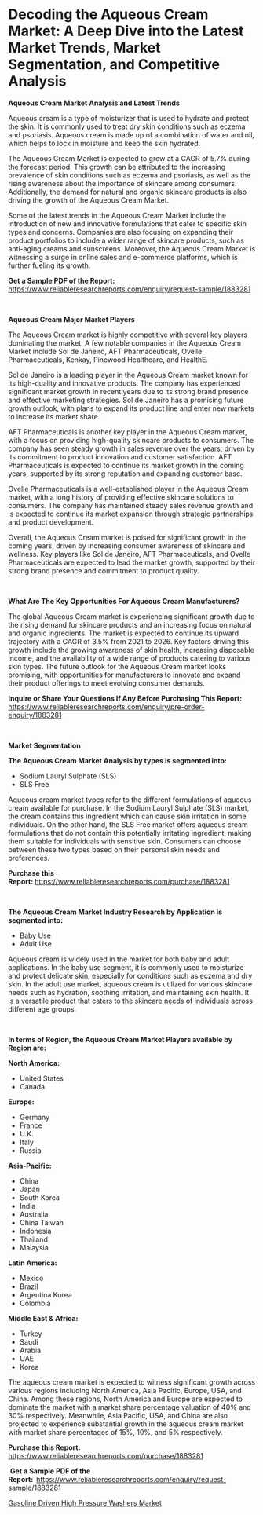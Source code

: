 <p><h1>Decoding the Aqueous Cream Market: A Deep Dive into the Latest Market Trends, Market Segmentation, and Competitive Analysis</h1></p><p><strong>Aqueous Cream Market Analysis and Latest Trends</strong></p>
<p><p>Aqueous cream is a type of moisturizer that is used to hydrate and protect the skin. It is commonly used to treat dry skin conditions such as eczema and psoriasis. Aqueous cream is made up of a combination of water and oil, which helps to lock in moisture and keep the skin hydrated.</p><p>The Aqueous Cream Market is expected to grow at a CAGR of 5.7% during the forecast period. This growth can be attributed to the increasing prevalence of skin conditions such as eczema and psoriasis, as well as the rising awareness about the importance of skincare among consumers. Additionally, the demand for natural and organic skincare products is also driving the growth of the Aqueous Cream Market.</p><p>Some of the latest trends in the Aqueous Cream Market include the introduction of new and innovative formulations that cater to specific skin types and concerns. Companies are also focusing on expanding their product portfolios to include a wider range of skincare products, such as anti-aging creams and sunscreens. Moreover, the Aqueous Cream Market is witnessing a surge in online sales and e-commerce platforms, which is further fueling its growth.</p></p>
<p><strong>Get a Sample PDF of the Report:&nbsp;</strong> <a href="https://www.reliableresearchreports.com/enquiry/request-sample/1883281">https://www.reliableresearchreports.com/enquiry/request-sample/1883281</a></p>
<p>&nbsp;</p>
<p><strong>Aqueous Cream Major Market Players</strong></p>
<p><p>The Aqueous Cream market is highly competitive with several key players dominating the market. A few notable companies in the Aqueous Cream Market include Sol de Janeiro, AFT Pharmaceuticals, Ovelle Pharmaceuticals, Kenkay, Pinewood Healthcare, and HealthE.</p><p>Sol de Janeiro is a leading player in the Aqueous Cream market known for its high-quality and innovative products. The company has experienced significant market growth in recent years due to its strong brand presence and effective marketing strategies. Sol de Janeiro has a promising future growth outlook, with plans to expand its product line and enter new markets to increase its market share.</p><p>AFT Pharmaceuticals is another key player in the Aqueous Cream market, with a focus on providing high-quality skincare products to consumers. The company has seen steady growth in sales revenue over the years, driven by its commitment to product innovation and customer satisfaction. AFT Pharmaceuticals is expected to continue its market growth in the coming years, supported by its strong reputation and expanding customer base.</p><p>Ovelle Pharmaceuticals is a well-established player in the Aqueous Cream market, with a long history of providing effective skincare solutions to consumers. The company has maintained steady sales revenue growth and is expected to continue its market expansion through strategic partnerships and product development.</p><p>Overall, the Aqueous Cream market is poised for significant growth in the coming years, driven by increasing consumer awareness of skincare and wellness. Key players like Sol de Janeiro, AFT Pharmaceuticals, and Ovelle Pharmaceuticals are expected to lead the market growth, supported by their strong brand presence and commitment to product quality.</p></p>
<p>&nbsp;</p>
<p><strong>What Are The Key Opportunities For Aqueous Cream Manufacturers?</strong></p>
<p><p>The global Aqueous Cream market is experiencing significant growth due to the rising demand for skincare products and an increasing focus on natural and organic ingredients. The market is expected to continue its upward trajectory with a CAGR of 3.5% from 2021 to 2026. Key factors driving this growth include the growing awareness of skin health, increasing disposable income, and the availability of a wide range of products catering to various skin types. The future outlook for the Aqueous Cream market looks promising, with opportunities for manufacturers to innovate and expand their product offerings to meet evolving consumer demands.</p></p>
<p><strong>Inquire or Share Your Questions If Any Before Purchasing This Report:</strong> <a href="https://www.reliableresearchreports.com/enquiry/pre-order-enquiry/1883281">https://www.reliableresearchreports.com/enquiry/pre-order-enquiry/1883281</a></p>
<p>&nbsp;</p>
<p><strong>Market Segmentation</strong></p>
<p><strong>The Aqueous Cream Market Analysis by types is segmented into:</strong></p>
<p><ul><li>Sodium Lauryl Sulphate (SLS)</li><li>SLS Free</li></ul></p>
<p><p>Aqueous cream market types refer to the different formulations of aqueous cream available for purchase. In the Sodium Lauryl Sulphate (SLS) market, the cream contains this ingredient which can cause skin irritation in some individuals. On the other hand, the SLS Free market offers aqueous cream formulations that do not contain this potentially irritating ingredient, making them suitable for individuals with sensitive skin. Consumers can choose between these two types based on their personal skin needs and preferences.</p></p>
<p><strong>Purchase this Report:&nbsp;</strong><a href="https://www.reliableresearchreports.com/purchase/1883281">https://www.reliableresearchreports.com/purchase/1883281</a></p>
<p>&nbsp;</p>
<p><strong>The Aqueous Cream Market Industry Research by Application is segmented into:</strong></p>
<p><ul><li>Baby Use</li><li>Adult Use</li></ul></p>
<p><p>Aqueous cream is widely used in the market for both baby and adult applications. In the baby use segment, it is commonly used to moisturize and protect delicate skin, especially for conditions such as eczema and dry skin. In the adult use market, aqueous cream is utilized for various skincare needs such as hydration, soothing irritation, and maintaining skin health. It is a versatile product that caters to the skincare needs of individuals across different age groups.</p></p>
<p>&nbsp;</p>
<p><strong>In terms of Region, the Aqueous Cream Market Players available by Region are:</strong></p>
<p>
    <p> <strong> North America: </strong>
        <ul>
            <li>United States</li>
            <li>Canada</li>
        </ul>
        </p> 
    <p> <strong> Europe: </strong>
        <ul>
            <li>Germany</li>
            <li>France</li>
            <li>U.K.</li>
            <li>Italy</li>
            <li>Russia</li>
        </ul>
        </p> 
    <p> <strong> Asia-Pacific: </strong>
        <ul>
            <li>China</li>
            <li>Japan</li>
            <li>South Korea</li>
            <li>India</li>
            <li>Australia</li>
            <li>China Taiwan</li>
            <li>Indonesia</li>
            <li>Thailand</li>
            <li>Malaysia</li>
        </ul>
        </p> 
    <p> <strong> Latin America: </strong>
        <ul>
            <li>Mexico</li>
            <li>Brazil</li>
            <li>Argentina Korea</li>
            <li>Colombia</li>
        </ul>
        </p> 
    <p> <strong> Middle East & Africa: </strong>
        <ul>
            <li>Turkey</li>
            <li>Saudi</li>
            <li>Arabia</li>
            <li>UAE</li>
            <li>Korea</li>
        </ul>
    </p>
    </p>
<p><p>The aqueous cream market is expected to witness significant growth across various regions including North America, Asia Pacific, Europe, USA, and China. Among these regions, North America and Europe are expected to dominate the market with a market share percentage valuation of 40% and 30% respectively. Meanwhile, Asia Pacific, USA, and China are also projected to experience substantial growth in the aqueous cream market with market share percentages of 15%, 10%, and 5% respectively.</p></p>
<p><strong>Purchase this Report: </strong><a href="https://www.reliableresearchreports.com/purchase/1883281">https://www.reliableresearchreports.com/purchase/1883281</a></p>
<p>&nbsp;<strong>Get a Sample PDF of the Report:&nbsp;&nbsp;</strong><a href="https://www.reliableresearchreports.com/enquiry/request-sample/1883281">https://www.reliableresearchreports.com/enquiry/request-sample/1883281</a></p>
<p><strong></strong></p>
<p><p><a href="https://rainy-horn-d69.notion.site/Gasoline-Driven-High-Pressure-Washers-Market-Size-Furnishes-Valuable-Information-Encompassing-Market-7d37b264766e4039a799b3cdb625e427">Gasoline Driven High Pressure Washers Market</a></p></p>